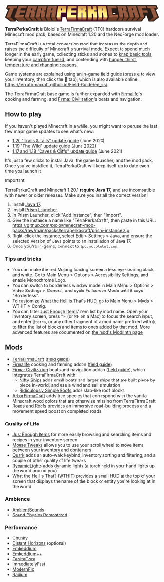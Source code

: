 ![TerraPerkaCraft logo](images/title.png)

**TerraPerkaCraft** is Blolol's [TerraFirmaCraft](https://modrinth.com/mod/terrafirmacraft) (TFC) hardcore survival Minecraft mod pack, based on Minecraft 1.20 and the NeoForge mod loader.

TerraFirmaCraft is a total conversion mod that increases the depth and raises the difficulty of Minecraft's survival mode. Expect to spend much longer in the early game, collecting sticks and stones to [knap basic tools](https://terrafirmacraft.github.io/Field-Guide/en_us/getting_started/introduction.html), keeping your [campfire fueled](https://terrafirmacraft.github.io/Field-Guide/en_us/getting_started/firepit.html), and contending with [hunger, thirst](https://terrafirmacraft.github.io/Field-Guide/en_us/getting_started/food_and_water.html), [temperature and changing seasons](https://terrafirmacraft.github.io/Field-Guide/en_us/the_world/climate.html).

Game systems are explained using an in-game field guide (press <kbd>e</kbd> to view your inventory, then click the 📘 tab), which is also available online: https://terrafirmacraft.github.io/Field-Guide/en_us/

The TerraFirmaCraft base game is further expanded with [Firmalife](https://terrafirmacraft.github.io/Field-Guide/en_us/firmalife/)'s cooking and farming, and [Firma: Civilization](https://terrafirmacraft.github.io/Field-Guide/en_us/firmaciv/)'s boats and navigation.

## How to play

If you haven't played Minecraft in a while, you might want to peruse the last few major game updates to see what's new:

* [1.20 "Trails & Tails" update guide](https://minecraft.wiki/w/Java_Edition_guides/Trails_%26_Tales) (June 2023)
* [1.19 "The Wild" update guide](https://minecraft.wiki/w/Java_Edition_guides/The_Wild_Update) (June 2022)
* [1.17 and 1.18 "Caves & Cliffs" update guide](https://minecraft.wiki/w/Java_Edition_guides/Caves_%26_Cliffs:_Part_I) (June 2021)

It's just a few clicks to install Java, the game launcher, and the mod pack. Once you've installed it, TerraPerkaCraft will keep itself up to date each time you launch it.

> [!IMPORTANT]
> TerraPerkaCraft and Minecraft 1.20.1 **require Java 17,** and are incompatible with newer or older releases. Make sure you install the correct version!

1. Install [Java 17](https://prismlauncher.org/wiki/getting-started/installing-java/).
2. Install [Prism Launcher](https://prismlauncher.org).
3. In Prism Launcher, click "Add Instance", then "Import".
4. Give the instance a name like "TerraPerkaCraft", then paste in this URL: https://github.com/blolol/minecraft-mod-packs/raw/main/packs/terraperkacraft/prism-instance.zip
5. Right-click the instance, select Edit > Settings > Java, and ensure the selected version of Java points to an installation of Java 17.
6. Once you're in-game, connect to `tpc.mc.blolol.com`.

### Tips and tricks

* You can make the red Mojang loading screen a less eye-searing black and white. Go to Main Menu > Options > Accessibility Settings, and enable Monochrome Logo.
* You can switch to borderless window mode in Main Menu > Options > Video Settings > General, and cycle Fullscreen Mode until it says "Borderless".
* To customize [What the Hell is That](https://modrinth.com/mod/wthit)'s HUD, go to Main Menu > Mods > WTHIT > Config.
* You can filter [Just Enough Items](https://modrinth.com/mod/jei)' item list by mod name. Open your inventory screen, press <kbd>^F</kbd> (or <kbd>⌘F</kbd> on a Mac) to focus the search input, and enter `@terra`, or any other fragment of a mod name prefixed with `@`, to filter the list of blocks and items to ones added by that mod. More advanced features are documented on [the mod's Modrinth page](https://modrinth.com/mod/jei).

## Mods

* [TerraFirmaCraft](https://modrinth.com/mod/terrafirmacraft) ([field guide](https://terrafirmacraft.github.io/Field-Guide/en_us/))
* [Firmalife](https://modrinth.com/mod/firmalife) cooking and farming addon ([field guide](https://terrafirmacraft.github.io/Field-Guide/en_us/firmalife/))
* [Firma: Civilization](https://modrinth.com/mod/firmaciv) boats and navigation addon ([field guide](https://terrafirmacraft.github.io/Field-Guide/en_us/firmaciv/)), which integrates TerraFirmaCraft with:
  * [Nifty Ships](https://modrinth.com/mod/alekiships) adds small boats and larger ships that are built piece by piece in-world, and use a wind and sail simulation
  * [Ridiculously Simple Roofs](https://modrinth.com/mod/alekiroofs) adds slab-like roof blocks
* [ArborFirmaCraft](https://modrinth.com/mod/arborfirmacraft-(afc)) adds tree species that correspond with the vanilla Minecraft wood colors that are otherwise missing from TerraFirmaCraft
* [Roads and Roofs](https://modrinth.com/mod/roads-and-roofs-tfc) provides an immersive road-building process and a movement speed boost on completed roads

### Quality of Life

* [Just Enough Items](https://modrinth.com/mod/jei) for more easily browsing and searching items and recipes in your inventory screen
* [Mouse Tweaks](https://modrinth.com/mod/mouse-tweaks) allows you to use your scroll wheel to move items between your inventory and containers
* [Quark](https://modrinth.com/mod/quark) adds an auto-walk keybind, inventory sorting and filtering, and a couple of other quality of life tweaks
* [RyoamicLights](https://modrinth.com/mod/ryoamiclights) adds dynamic lights (a torch held in your hand lights up the world around you)
* [What the Hell is That?](https://modrinth.com/mod/wthit) (WTHIT) provides a small HUD at the top of your screen that displays the name of the block or entity you're looking at in the world

### Ambience

* [AmbientSounds](https://modrinth.com/mod/ambientsounds)
* [Sound Physics Remastered](https://modrinth.com/mod/sound-physics-remastered)

### Performance

* [Chunky](https://modrinth.com/plugin/chunky)
* [Distant Horizons](https://modrinth.com/mod/sound-physics-remastered) (optional)
* [Embeddium](https://modrinth.com/mod/embeddium)
* [Embeddium++](https://modrinth.com/mod/embeddiumplus)
* [FerriteCore](https://modrinth.com/mod/ferrite-core)
* [ImmediatelyFast](https://modrinth.com/mod/immediatelyfast)
* [ModernFix](https://modrinth.com/mod/modernfix)
* [Radium](https://modrinth.com/mod/radium)
